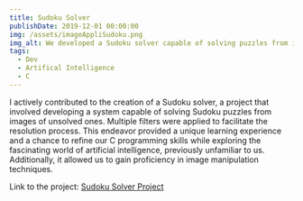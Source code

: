 ```yaml
---
title: Sudoku Solver
publishDate: 2019-12-01 00:00:00
img: /assets/imageAppliSudoku.png
img_alt: We developed a Sudoku solver capable of solving puzzles from images using various image processing filters. This project served as a platform for learning and mastering the C language, a staple in computer science, and delving into the realm of artificial intelligence, a previously unexplored territory for us. It also provided valuable experience in image manipulation.
tags:
  - Dev
  - Artifical Intelligence
  - C
---
```


I actively contributed to the creation of a Sudoku solver, a project that involved developing a system capable of solving Sudoku puzzles from images of unsolved ones. Multiple filters were applied to facilitate the resolution process. This endeavor provided a unique learning experience and a chance to refine our C programming skills while exploring the fascinating world of artificial intelligence, previously unfamiliar to us. Additionally, it allowed us to gain proficiency in image manipulation techniques.

Link to the project: <a href="https://eitigroup.github.io/EitiWeb/">Sudoku Solver Project</a>





